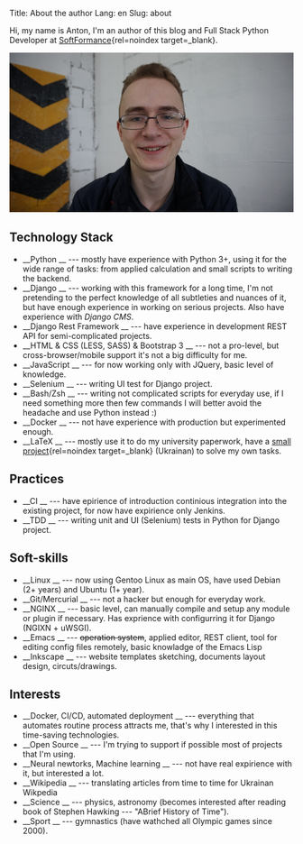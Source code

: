Title: About the author
Lang: en
Slug: about

Hi, my name is Anton, I'm an author of this blog and Full Stack Python Developer
at [SoftFormance](https://softformance.com){rel=noindex target=_blank}.

![Anton Linevich](/images/anton.jpg)

## Technology Stack

- __Python __ --- mostly have experience with Python 3+, using it for the wide range of tasks: from
  applied calculation and small scripts to writing the backend.
- __Django __ --- working with this framework for a long time, I'm not pretending to the perfect
  knowledge of all subtleties and nuances of it, but have enough experience in working on serious
  projects. Also have experience with _Django CMS_.
- __Django Rest Framework __ --- have experience in development REST API for semi-complicated
  projects.
- __HTML & CSS (LESS, SASS) & Bootstrap 3 __ --- not a pro-level, but cross-browser/mobile support
  it's not a big difficulty for me.
- __JavaScript __ --- for now working only with JQuery, basic level of knowledge.
- __Selenium __ --- writing UI test for Django project.
- __Bash/Zsh __ --- writing not complicated scripts for everyday use, if I need something more then
  few commands I will better avoid the headache and use Python instead :)
- __Docker __ --- not have experience with production but experimented enough.
- __LaTeX __ --- mostly use it to do my university paperwork, have
  a [small project](https://github.com/linevich/eskd-u){rel=noindex target=_blank} (Ukrainan) to
  solve my own tasks.

## Practices

- __CI __ --- have epirience of introduction continious integration into the existing project, for
  now have expirience only Jenkins.
- __TDD __ --- writing unit and UI (Selenium) tests in Python for Django project.

## Soft-skills

- __Linux __ --- now using Gentoo Linux as main OS, have used Debian (2+ years) and Ubuntu (1+
  year).
- __Git/Mercurial __ --- not a hacker but enough for everyday work.
- __NGINX __ --- basic level, can manually compile and setup any module or plugin if necessary. Has
  exprience with configurring it for Django (NGIXN + uWSGI).
- __Emacs __ --- <s>operation system</s>, applied editor, REST client, tool for editing config files
  remotely, basic knowladge of the Emacs Lisp
- __Inkscape __ --- website templates sketching, documents layout design, circuts/drawings.


## Interests

- __Docker, CI/CD, automated deployment __ --- everything that automates routine process attracts
  me, that's why I interested in this time-saving technologies.
- __Open Source __ --- I'm trying to support if possible most of projects that I'm using.
- __Neural newtorks, Machine learning __ --- not have real expirience with it, but interested a lot.
- __Wikipedia __ --- translating articles from time to time for Ukrainan Wikpedia
- __Science __ --- physics, astronomy (becomes interested after reading book of Stephen Hawking ---
  "ABrief History of Time").
- __Sport __ --- gymnastics (have wathched all Olympic games since 2000).
